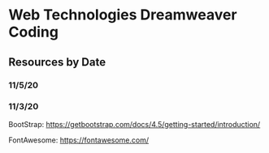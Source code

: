 # Web Technologies Dreamweaver Coding

## Resources by Date

### 11/5/20

### 11/3/20

BootStrap: https://getbootstrap.com/docs/4.5/getting-started/introduction/

FontAwesome: https://fontawesome.com/
